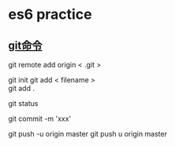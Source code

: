 # es6 practice
## <a href="http://www.liaoxuefeng.com/wiki/0013739516305929606dd18361248578c67b8067c8c017b000" target="_blank">git命令</a>

git remote add origin < .git >

git init
git add < filename >  
git add .  

git status

git commit -m 'xxx'

git push -u origin master
git push u origin master